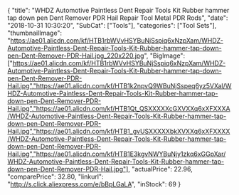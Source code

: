 {
	"title": "WHDZ Automotive Paintless Dent Repair Tools Kit Rubber hammer tap down pen Dent Remover PDR Hail Repair Tool Metal PDR Rods",
	"date": "2018-10-31 10:30:20",
	"SubCat": ["Tools"],
	"categories": ["Tool Sets"],
	"thumbnailImage": "https://ae01.alicdn.com/kf/HTB1rbWVvHSYBuNjSspiq6xNzpXam/WHDZ-Automotive-Paintless-Dent-Repair-Tools-Kit-Rubber-hammer-tap-down-pen-Dent-Remover-PDR-Hail.jpg_220x220.jpg",
	"BigImage": ["https://ae01.alicdn.com/kf/HTB1rbWVvHSYBuNjSspiq6xNzpXam/WHDZ-Automotive-Paintless-Dent-Repair-Tools-Kit-Rubber-hammer-tap-down-pen-Dent-Remover-PDR-Hail.jpg","https://ae01.alicdn.com/kf/HTB1k2npvQ9WBuNjSspeq6yz5VXaI/WHDZ-Automotive-Paintless-Dent-Repair-Tools-Kit-Rubber-hammer-tap-down-pen-Dent-Remover-PDR-Hail.jpg","https://ae01.alicdn.com/kf/HTB1Qt_QSXXXXXcGXVXXq6xXFXXXA/WHDZ-Automotive-Paintless-Dent-Repair-Tools-Kit-Rubber-hammer-tap-down-pen-Dent-Remover-PDR-Hail.jpg","https://ae01.alicdn.com/kf/HTB1_gvUSXXXXXbkXVXXq6xXFXXXX/WHDZ-Automotive-Paintless-Dent-Repair-Tools-Kit-Rubber-hammer-tap-down-pen-Dent-Remover-PDR-Hail.jpg","https://ae01.alicdn.com/kf/HTB1E3kgvNWYBuNjy1zkq6xGGpXar/WHDZ-Automotive-Paintless-Dent-Repair-Tools-Kit-Rubber-hammer-tap-down-pen-Dent-Remover-PDR-Hail.jpg"],
	"actualPrice": 22.96,
	"comparePrice": 32.80,
	"linkurl": "http://s.click.aliexpress.com/e/bBpLGaLA",
	"inStock": 69
}
